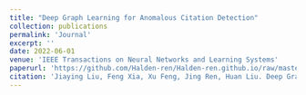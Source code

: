 ```yaml
---
title: "Deep Graph Learning for Anomalous Citation Detection"
collection: publications
permalink: 'Journal'
excerpt: ''
date: 2022-06-01
venue: 'IEEE Transactions on Neural Networks and Learning Systems'
paperurl: 'https://github.com/Halden-ren/Halden-ren.github.io/raw/master/files/2-2022-Deep%20Graph%20Learning%20for%20Anomalous%20Citation%20Detection.pdf'
citation: 'Jiaying Liu, Feng Xia, Xu Feng, Jing Ren, Huan Liu. Deep Graph Learning for Anomalous Citation Detection, <i>IEEE Transactions on Neural Networks and Learning Systems</i>, vol. 33, no. 6, pp. 2543-2557, June 2022. '
---
```

